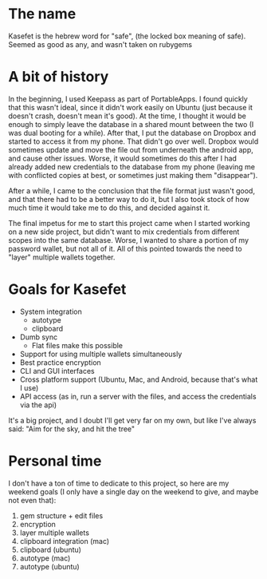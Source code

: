 # The name

Kasefet is the hebrew word for "safe", (the locked box meaning of safe). Seemed as good as any, and wasn't taken on rubygems

# A bit of history

In the beginning, I used Keepass as part of PortableApps. I found quickly that this wasn't ideal, since it didn't work easily on Ubuntu (just because it doesn't crash, doesn't mean it's good). At the time, I thought it would be enough to simply leave the database in a shared mount between the two (I was dual booting for a while). After that, I put the database on Dropbox and started to access it from my phone. That didn't go over well. Dropbox would sometimes update and move the file out from underneath the android app, and cause other issues. Worse, it would sometimes do this after I had already added new credentials to the database from my phone (leaving me with conflicted copies at best, or sometimes just making them "disappear").

After a while, I came to the conclusion that the file format just wasn't good, and that there had to be a better way to do it, but I also took stock of how much time it would take me to do this, and decided against it.

The final impetus for me to start this project came when I started working on a new side project, but didn't want to mix credentials from different scopes into the same database. Worse, I wanted to share a portion of my password wallet, but not all of it. All of this pointed towards the need to "layer" multiple wallets together.

# Goals for Kasefet

- System integration
  - autotype
  - clipboard
- Dumb sync
  - Flat files make this possible
- Support for using multiple wallets simultaneously
- Best practice encryption
- CLI and GUI interfaces
- Cross platform support (Ubuntu, Mac, and Android, because that's what I use)
- API access (as in, run a server with the files, and access the credentials via the api)

It's a big project, and I doubt I'll get very far on my own, but like I've always said: "Aim for the sky, and hit the tree"

# Personal time

I don't have a ton of time to dedicate to this project, so here are my weekend goals (I only have a single day on the weekend to give, and maybe not even that):

1. gem structure + edit files
2. encryption
3. layer multiple wallets
4. clipboard integration (mac)
5. clipboard (ubuntu)
6. autotype (mac)
7. autotype (ubuntu)
